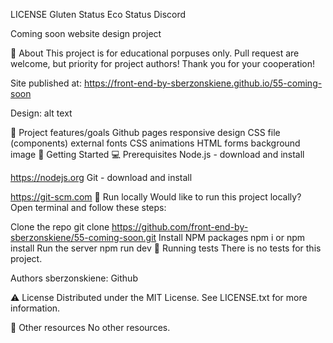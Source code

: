 LICENSE Gluten Status Eco Status Discord

Coming soon
website design project


🌟 About
This project is for educational porpuses only. Pull request are welcome, but priority for project authors! Thank you for your cooperation!

Site published at: https://front-end-by-sberzonskiene.github.io/55-coming-soon

Design: alt text

🎯 Project features/goals
Github pages
responsive design
CSS file (components)
external fonts
CSS animations
HTML forms
background image
🧰 Getting Started
💻 Prerequisites
Node.js - download and install

https://nodejs.org
Git - download and install

https://git-scm.com
🏃 Run locally
Would like to run this project locally? Open terminal and follow these steps:

Clone the repo
git clone https://github.com/front-end-by-sberzonskiene/55-coming-soon.git
Install NPM packages
npm i
or
npm install
Run the server
npm run dev
🧪 Running tests
There is no tests for this project.

Authors
sberzonskiene: Github

⚠️ License
Distributed under the MIT License. See LICENSE.txt for more information.

🔗 Other resources
No other resources.